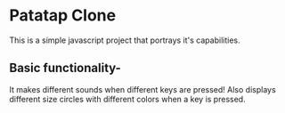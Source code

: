 # Patatap Clone

This is a simple javascript project that portrays it's capabilities.

## Basic functionality- 

It makes different sounds when different keys are pressed! Also displays 
different size circles with different colors when a key is pressed.
